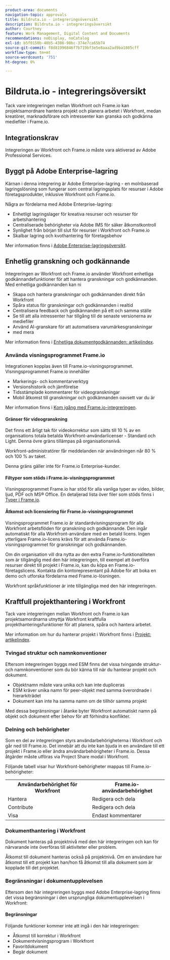 ```yaml
---
product-area: documents
navigation-topic: approvals
title: Bildruta.io - integreringsöversikt
description: Bildruta.io - integreringsöversikt
author: Courtney
feature: Work Management, Digital Content and Documents
recommendations: noDisplay, noCatalog
exl-id: b5f0150b-40b5-4386-98bc-374e7ca65b74
source-git-commit: f8d81996846f7b719bf3e5e8aaa2ad9ba1805cff
workflow-type: tm+mt
source-wordcount: '751'
ht-degree: 0%

---
```


# Bildruta.io - integreringsöversikt

Tack vare integreringen mellan Workfront och Frame.io kan projektsamordnare hantera projekt och planera arbetet i Workfront, medan kreatörer, marknadsförare och intressenter kan granska och godkänna mediefiler i Frame.io.

## Integrationskrav

Integreringen av Workfront och Frame.io måste vara aktiverad av Adobe Professional Services.

<!--
* Workfront and Frame.io must be deployed to the same Identity Management system (IMS) organization.

* Users can belong to only one Workfront instance within the IMS organization.

* The Workfront instance must be enabled on the Adobe Unified Experience.

* The integration is configured by Adobe Professional Services. 
-->

## Byggt på Adobe Enterprise-lagring

Kärnan i denna integrering är Adobe Enterprise-lagring - en molnbaserad lagringslösning som fungerar som central lagringsplats för resurser i Adobe företagsprodukter, inklusive Workfront och Frame.io. <!--, and Creative Cloud.-->

Några av fördelarna med Adobe Enterprise-lagring:

* Enhetligt lagringslager för kreativa resurser och resurser för arbetshantering
* Centraliserade behörigheter via Adobe IMS för säker åtkomstkontroll
* Synlighet från början till slut för resurser i Workfront och Frame.io <!--, and Creative Cloud apps -->
* Skalbar lagring och kvothantering för företagsbehov

Mer information finns i [Adobe Enterprise-lagringsöversikt](/help/quicksilver/review-and-approve-work/esm-overview.md).

## Enhetlig granskning och godkännande

Integreringen av Workfront och Frame.io använder Workfront enhetliga godkännandefunktioner för att hantera granskningar och godkännanden. Med enhetliga godkännanden kan ni

* Skapa och hantera granskningar och godkännanden direkt från Workfront
* Spåra status för granskningar och godkännanden i realtid
* Centralisera feedback och godkännanden på ett och samma ställe
* Se till att alla intressenter har tillgång till de senaste versionerna av mediefiler
* Använd AI-granskare för att automatisera varumärkesgranskningar
* med mera

Mer information finns i [Enhetliga dokumentgodkännanden: artikelindex](/help/quicksilver/review-and-approve-work/document-reviews-and-approvals/document-reviews-and-approvals.md).


### Använda visningsprogrammet Frame.io

Integrationen kopplas även till Frame.io-visningsprogrammet. Visningsprogrammet Frame.io innehåller

* Markerings- och kommentarverktyg
* Versionshistorik och jämförelse
* Tidsstämplade kommentarer för videogranskningar
* Mobil åtkomst till granskningar och godkännanden oavsett var du är

Mer information finns i [Kom igång med Frame.io-integreringen](/help/quicksilver/review-and-approve-work/native-integrations/frame-io/get-started-with-frame-integration.md).

#### Gränser för videogranskning

Det finns ett årligt tak för videokorrektur som sätts till 10 % av en organisations totala betalda Workfront-användarlicenser - Standard och Light. Denna övre gräns tillämpas på organisationsnivå.

Workfront-administratörer får meddelanden när användningen når 80 % och 100 % av taket.

Denna gräns gäller inte för Frame.io Enterprise-kunder.

#### Filtyper som stöds i Frame.io-visningsprogrammet

Visningsprogrammet Frame.io har stöd för alla vanliga typer av video, bilder, ljud, PDF och MS® Office. En detaljerad lista över filer som stöds finns i [Typer i Frame.io](https://help.frame.io/en/articles/9436564-supported-file-types-on-frame-io).

#### Åtkomst och licensiering för Frame.io-visningsprogrammet

Visningsprogrammet Frame.io är standardvisningsprogram för alla Workfront arbetsflöden för granskning och godkännande. Den ingår automatiskt för alla Workfront-användare med en betald licens. Ingen ytterligare Frame.io-licens krävs för att använda Frame.io-visningsprogrammet för granskningar och godkännanden.

Om din organisation vill dra nytta av den extra Frame.io-funktionaliteten som är tillgänglig med den här integreringen, till exempel att överföra resurser direkt till projekt i Frame.io, kan du köpa en Frame.io-företagslicens. Kontakta din kontorepresentant på Adobe för att boka en demo och utforska fördelarna med Frame.io-lösningen.

Workfront språkfunktioner är inte tillgängliga med den här integreringen.

## Kraftfull projekthantering i Workfront

Tack vare integreringen mellan Workfront och Frame.io kan projektsamordnarna utnyttja Workfront kraftfulla projekthanteringsfunktioner för att planera, spåra och hantera arbetet.

Mer information om hur du hanterar projekt i Workfront finns i [Projekt: artikelindex](/help/quicksilver/manage-work/projects/create-projects/create-project.md).

### Tvingad struktur och namnkonventioner

Eftersom integreringen byggs med ESM finns det vissa tvingande struktur- och namnkonventioner som du bör känna till när du hanterar projekt och dokument.

* Objektnamn måste vara unika och kan inte dupliceras
* ESM kräver unika namn för peer-objekt med samma överordnade i hierarkiträdet
* Dokument kan inte ha samma namn om de tillhör samma projekt

Med dessa begränsningar i åtanke byter Workfront automatiskt namn på objekt och dokument efter behov för att förhindra konflikter.

### Delning och behörigheter

Som en del av integreringen styrs användarbehörigheterna i Workfront och går ned till Frame.io. Det innebär att du inte kan bjuda in en användare till ett projekt i Frame.io eller ändra användarbehörigheter i Frame.io. Dessa åtgärder måste utföras via Project Share modal i Workfront.

Följande tabell visar hur Workfront-behörigheter mappas till Frame.io-behörigheter:

<table>
<tr>
<th>Användarbehörighet för Workfront</th>
<th>Frame.io-användarbehörighet</th>
</tr>
<tr>
<td>Hantera</td>
<td>Redigera och dela</td>
</tr>
<tr>
<td>Contribute</td>
<td>Redigera och dela</td>
</tr>
<tr>
<td>Visa</td>
<td>Endast kommentarer</td>
</tr>
</table>



### Dokumenthantering i Workfront

Dokument hanteras på projektnivå med den här integreringen och kan för närvarande inte överföras till aktiviteter eller problem.

Åtkomst till dokument hanteras också på projektnivå. Om en användare har åtkomst till ett projekt kan han/hon få åtkomst till alla dokument som är kopplade till det projektet.

### Begränsningar i dokumentupplevelsen

Eftersom den här integreringen byggs med Adobe Enterprise-lagring finns det vissa begränsningar i den ursprungliga dokumentupplevelsen i Workfront:

#### Begränsningar

Följande funktioner kommer inte att ingå i den här integreringen:

<!--* External document providers-->
* Åtkomst till korrektur i Workfront
* Dokumentvisningsprogram i Workfront
* Favoritdokument
* Begär dokument


<!--#### Temporary limitations

For now, the following capabilities are not available:

* Send documents to Adobe Experience Manager Assets
* Multi-stage approvals
* Upload documents to comments or updates in Workfront
* Upload documents to tasks or issues in Workfront-->

